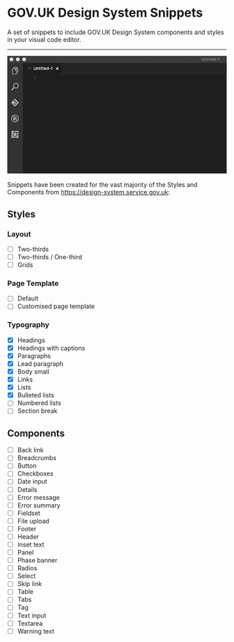 # GOV.UK Design System Snippets

A set of snippets to include GOV.UK Design System components and styles in your visual code editor.

---

![Demo](https://github.com/abbott567/govuk-elements-snippets/raw/master/images/demo.gif)

Snippets have been created for the vast majority of the Styles and Components from https://design-system.service.gov.uk:

## Styles
### Layout
- [ ] Two-thirds 
- [ ] Two-thirds / One-third
- [ ] Grids

### Page Template
- [ ] Default
- [ ] Customised page template

### Typography
- [x] Headings
- [x] Headings with captions
- [x] Paragraphs
- [x] Lead paragraph
- [x] Body small
- [x] Links
- [x] Lists
- [x] Bulleted lists
- [ ] Numbered lists
- [ ] Section break

## Components
- [ ] Back link
- [ ] Breadcrumbs
- [ ] Button
- [ ] Checkboxes
- [ ] Date input
- [ ] Details
- [ ] Error message
- [ ] Error summary
- [ ] Fieldset
- [ ] File upload
- [ ] Footer
- [ ] Header
- [ ] Inset text
- [ ] Panel
- [ ] Phase banner
- [ ] Radios
- [ ] Select
- [ ] Skip link
- [ ] Table
- [ ] Tabs
- [ ] Tag
- [ ] Text input
- [ ] Textarea
- [ ] Warning text